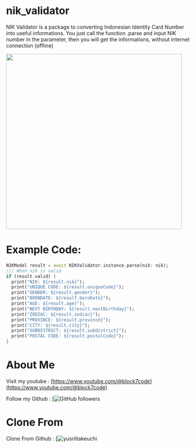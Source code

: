 
# nik_validator

NIK Validator is a package to converting Indonesian Identity Card Number into useful informations.
You just call the function .parse and input NIK number in the parameter, then you will get the informations, without internet connection (offline)

<img src="https://i.ibb.co/B4716Rt/IMG-20210220-184403.jpg" height="480px">

# Example Code:
```dart
NIKModel result = await NIKValidator.instance.parse(nik: nik);
/// When nik is valid
if (result.valid) {
  print("NIK: ${result.nik}");
  print("UNIQUE CODE: ${result.uniqueCode}");
  print("GENDER: ${result.gender}");
  print("BORNDATE: ${result.bornDate}");
  print("AGE: ${result.age}");
  print("NEXT BIRTHDAY: ${result.nextBirthday}");
  print("ZODIAC: ${result.zodiac}");
  print("PROVINCE: ${result.province}");
  print("CITY: ${result.city}");
  print("SUBDISTRICT: ${result.subdistrict}");
  print("POSTAL CODE: ${result.postalCode}");
}
```

# About Me
Visit my youtube : [https://www.youtube.com/@block7code](https://www.youtube.com/@block7code)

Follow my Github : [![GitHub followers](https://github.com/block7code?tab=followers)

# Clone From
Clone From Github : [![yusriltakeuchi](https://github.com/yusriltakeuchi)

